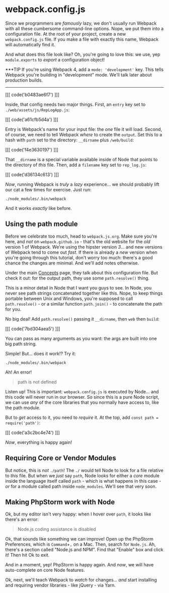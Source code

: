 # webpack.config.js

Since we programmers are *famously* lazy, we don't usually run Webpack with all
these cumbersome command-line options. Nope, we put them into a configuration file.
At the root of your project, create a new `webpack.config.js` file. If you make a
file with exactly this name, Webpack will automatically find it.

And what does this file look like? Oh, you're going to love this: we use, yep `module.exports`
to *export* a configuration object!

***TIP
If you're using Webpack 4, add a `mode: 'development'` key. This tells Webpack you're 
building in "development" mode. We'll talk later about production builds.
***

[[[ code('b0483ae6f7') ]]]

Inside, that config needs two major things. First, an `entry` key set to
`./web/assets/js/RepLogApp.js`:

[[[ code('a61cfb5d4a') ]]]

Entry is Webpack's name for your input file: the *one* file it will load. Second,
of course, we need to tell Webpack *where* to create the `output`. Set this to a
hash with `path` set to the directory: `__dirname` plus `/web/build`:

[[[ code('f4e3630197') ]]]

That `__dirname` is a special variable available inside of Node that points to the
directory of *this* file. Then, add a `filename` key set to `rep_log.js`:

[[[ code('d36134c613') ]]]

*Now*, running Webpack is *truly* a *lazy* experience... we should probably lift
our cat a few times for exercise. Just run:

```terminal
./node_modules/.bin/webpack
```

And it works *exactly* like before.

## Using the path module

Before we celebrate too much, head to `webpack.js.org`. Make sure you're here, and
*not* on `webpack.github.io` - that's the old website for the *old* version 1 of
Webpack. We're using the hipster version *3*... and new versions of Webpack tend
to come out *fast*. If there is already a *new* version when you're going through
this tutorial, don't worry too much: there's a good chance the changes are minimal.
And we'll add notes otherwise.

Under the main [Concepts][concepts] page, they talk about this configuration file.
But check it out: for the output path, they use some `path.resolve()` thing.

This is a minor detail in Node that I want you guys to see. In Node, you never
see path strings concatenated together like this. Nope, to keep things portable
between Unix and Windows, you're supposed to call `path.resolve()` - or a similar
function `path.join()` - to concatenate the path for you.

No big deal! Add `path.resolve()` passing it `__dirname`, then `web` then `build`:

[[[ code('7bd304aea5') ]]]

You can pass as many arguments as you want: the args are built into one big path
string.

Simple! But... does it work!? Try it:

```terminal-silent
./node_modules/.bin/webpack
```

Ah! An error!

> path is not defined

Listen up! This is important: `webpack.config.js` is executed by Node... and this
code will never run in our browser. So since this is a pure Node script, we can use
*any* of the core libraries that you normally have access to, like the path module. 

But to *get* access to it, you need to *require* it. At the top, add
`const path = require('path')`:

[[[ code('a3c2bc4e74') ]]]

*Now*, everything is happy again!

## Requiring Core or Vendor Modules

But notice, this is *not* `./path`! The `./` would tell Node to look for a file relative
to *this* file. But when we *just* say `path`, Node looks for either a *core* module
inside the language itself called `path` - which is what happens in this case - *or*
for a module called path inside `node_modules`. We'll see that very soon.

## Making PhpStorm work with Node

Ok, but my editor isn't very happy: when I hover over `path`, it looks like there's
an error:

> Node.js coding assistance is disabled

Ok, that sounds like something we can improve! Open up the PhpStorm Preferences,
which is `Command`+`,` on a Mac. Then, search for `Node.js`. Ah, there's a section
called "Node.js and NPM". Find that "Enable" box and click it! Then hit Ok to exit.

And in a moment, yep! PhpStorm is happy again. And *now*, we will have auto-complete
on core Node features.

Ok, next, we'll teach Webpack to *watch* for changes... *and* start installing and
requiring vendor libraries - like jQuery - via Yarn.


[concepts]: https://webpack.js.org/concepts/
